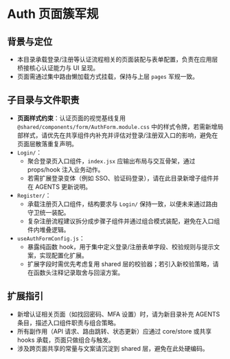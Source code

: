# Auth 页面簇军规

## 背景与定位

- 本目录承载登录/注册等认证流程相关的页面装配与表单配置，负责在应用层桥接核心认证能力与 UI 呈现。
- 页面需通过集中路由懒加载方式挂载，保持与上层 `pages` 军规一致。

## 子目录与文件职责

- **页面样式约束**：认证页面的视觉基线复用 `@shared/components/form/AuthForm.module.css` 中的样式令牌，若需新增局部样式，请优先在共享组件内补充并评估对登录/注册双入口的影响，避免在页面层散落重复声明。
- `Login/`：
  - 聚合登录页入口组件，`index.jsx` 应输出布局与交互骨架，通过 props/hook 注入业务动作。
  - 若需扩展登录变体（例如 SSO、验证码登录），请在此目录新增子组件并在 AGENTS 更新说明。
- `Register/`：
  - 承载注册页入口组件，结构要求与 `Login/` 保持一致，以便未来通过路由守卫统一装配。
  - 复杂注册流程建议拆分成步骤子组件并通过组合模式装配，避免在入口组件内堆叠逻辑。
- `useAuthFormConfig.js`：
  - 暴露纯函数 hook，用于集中定义登录/注册表单字段、校验规则与提示文案，实现配置化扩展。
  - 扩展字段时需优先考虑复用 shared 层的校验器；若引入新校验策略，请在函数头注释记录取舍与回滚方案。

## 扩展指引

- 新增认证相关页面（如找回密码、MFA 设置）时，请为新目录补充 AGENTS 条目，描述入口组件职责与组合策略。
- 所有副作用（API 请求、路由跳转、状态更新）应通过 core/store 或共享 hooks 承载，页面只做组合与触发。
- 涉及跨页面共享的常量与文案请沉淀到 shared 层，避免在此处硬编码。
